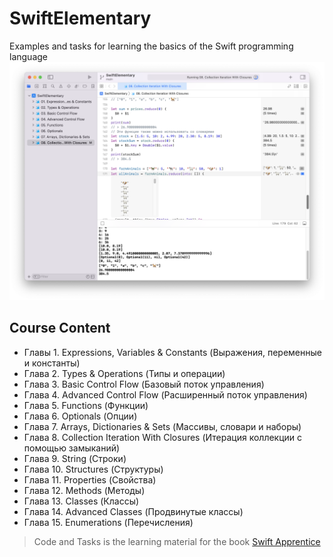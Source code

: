 # SwiftElementary
Examples and tasks for learning the basics of the Swift programming language
![Image](/image1.png)

## Сourse Сontent
- Главы 1. Expressions, Variables & Constants (Выражения, переменные и константы)
- Глава 2. Types & Operations (Типы и операции)
- Глава 3. Basic Control Flow (Базовый поток управления)
- Глава 4. Advanced Control Flow (Расширенный поток управления)
- Глава 5. Functions (Функции)
- Глава 6. Optionals (Опции)
- Глава 7. Arrays, Dictionaries & Sets (Массивы, словари и наборы)
- Глава 8. Collection Iteration With Closures (Итерация коллекции с помощью замыканий)
- Глава 9. String (Строки)
- Глава 10. Structures (Структуры)
- Глава 11. Properties (Свойства)
- Глава 12. Methods (Методы)
- Глава 13. Classes (Классы)
- Глава 14. Advanced Classes (Продвинутые классы)
- Глава 15. Enumerations (Перечисления)

>Code and Tasks is the learning material for the book [Swift Apprentice](https://www.raywenderlich.com/books/swift-apprentice)
